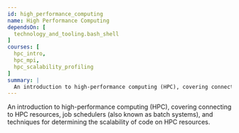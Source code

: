 ```yaml
---
id: high_performance_computing
name: High Performance Computing
dependsOn: [
  technology_and_tooling.bash_shell
]
courses: [
  hpc_intro,
  hpc_mpi,
  hpc_scalability_profiling
]
summary: |
  An introduction to high-performance computing (HPC), covering connecting to HPC resources, job   schedulers (also known as batch systems), and techniques for determining the scalability of code on HPC resources.
---
```


An introduction to high-performance computing (HPC), covering connecting to HPC resources, job schedulers (also known as batch systems), and techniques for determining the scalability of code on HPC resources.
